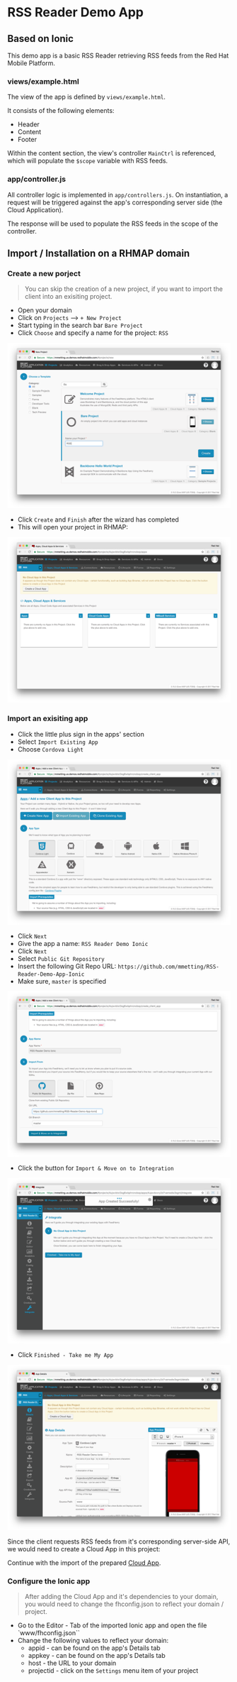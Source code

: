 # RSS Reader Demo App
## Based on Ionic
This demo app is a basic RSS Reader retrieving RSS feeds from the Red Hat Mobile Platform.

### views/example.html
The view of the app is defined by `views/example.html`.

It consists of the following elements:
- Header
- Content
- Footer

Within the content section, the view's controller `MainCtrl` is referenced, which will populate the `$scope` variable with RSS feeds.

### app/controller.js
All controller logic is implemented in `app/controllers.js`. On instantiation, a request will be triggered against the app's corresponding 
server side (the Cloud Application). 

The response will be used to populate the RSS feeds in the scope of the controller. 

## Import / Installation on a RHMAP domain

### Create a new porject

> You can skip the creation of a new project, if you want to import the client into an exisiting project.

- Open your domain
- Click on `Projects` --> `+ New Project`
- Start typing in the search bar `Bare Project`
- Click `Choose` and specify a name for the project: `RSS`

![alt text](./pictures/create_bare_project.png "Create a Bare Project")

- Click `Create` and `Finish` after the wizard has completed
- This will open your project in RHMAP:

![alt text](./pictures/bare_project.png "Newly created Bare Project")

### Import an exisiting app

- Click the little plus sign in the apps' section
- Select `Import Existing App`
- Choose `Cordova Light`

![alt text](./pictures/cordova_light.png "Corodova Light")

- Click `Next`
- Give the app a name: `RSS Reader Demo Ionic`
- Click `Next`
- Select `Public Git Repository`
- Insert the following Git Repo URL: `https://github.com/mmetting/RSS-Reader-Demo-App-Ionic`
- Make sure, `master` is specified

![alt text](./pictures/ionic_import_from_github.png "Import an exisiting Ionic app from GitHub")

- Click the button for `Import & Move on to Integration`

![alt text](./pictures/finished.png "Done")

- Click `Finished - Take me My App`

![alt text](./pictures/create_cloud_app.png "Let's create corresponding Cloud App")

Since the client requests RSS feeds from it's corresponding server-side API, we would need to create a Cloud App in this project:

Continue with the import of the prepared [Cloud App](https://github.com/mmetting/RHMAP-RSS-Reader-Demo-Cloud-App).

### Configure the Ionic app

> After adding the Cloud App and it's dependencies to your domain, you would need to change the fhconfig.json to reflect your domain / project.

- Go to the Editor - Tab of the imported Ionic app and open the file `www/fhconfig.json``
- Change the following values to reflect your domain:
    - appid - can be found on the app's Details tab
    - appkey - can be found on the app's Details tab
    - host - the URL to your domain
    - projectid - click on the `Settings` menu item of your project